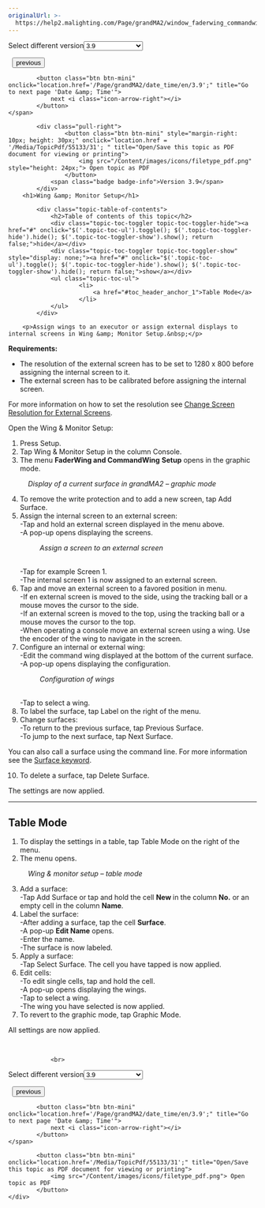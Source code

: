 ```yaml
---
originalUrl: >-
  https://help2.malighting.com/Page/grandMA2/window_faderwing_commandwing_setup/en/3.9
---
```


<div class="topic-navigation">

<div class="pull-right">
	<span class="pull-left">


<div class="pull-left">
<form action="/Topic/SetCurrentVersionNumber" class="form-inline" id="frmTagSelector" method="post">	<span class="form-mini">
		<div class="input-prepend"><span class="add-on">Select different version</span><select autocomplete="off" id="versionNumberId" name="versionNumberId" onchange="$(this).closest('#frmTagSelector').submit();" style="width: 120px;"><option value="">- latest -</option>
<option value="6">3.3</option>
<option value="14">3.4</option>
<option value="18">3.5</option>
<option value="21">3.6</option>
<option value="23">3.7</option>
<option value="27">3.8</option>
<option selected="selected" value="31">3.9</option>
</select></div>
		<input data-val="true" data-val-number="The field Int32 must be a number." data-val-required="The Int32 field is required." id="ProductId" name="ProductId" type="hidden" value="11">
		<input id="CurrentGuid" name="CurrentGuid" type="hidden" value="3fc4fdce-1127-407e-94bd-01b8e5ba5605">
	</span>
</form></div>&nbsp;	</span>
	<span class="pull-right" style="white-space: nowrap;">
			<button class="btn btn-mini" onclick="location.href='/Page/grandMA2/local_settings/en/3.9'; " title="Go to previous page 'Local settings'">
				<i class="icon-arrow-left"></i> previous
			</button>

			<button class="btn btn-mini" onclick="location.href='/Page/grandMA2/date_time/en/3.9';" title="Go to next page 'Date &amp; Time'">
				next <i class="icon-arrow-right"></i> 
			</button>
	</span>
</div>
<div class="clear-fix" style="margin-bottom: 10px"></div>
</div>

		
			<div class="pull-right">
					<button class="btn btn-mini" style="margin-right: 10px; height: 30px;" onclick="location.href = '/Media/TopicPdf/55133/31'; " title="Open/Save this topic as PDF document for viewing or printing">
						<img src="/Content/images/icons/filetype_pdf.png" style="height: 24px;"> Open topic as PDF
					</button>
				<span class="badge badge-info">Version 3.9</span>
			</div>
		<h1>Wing &amp; Monitor Setup</h1>

			<div class="topic-table-of-contents">
				<h2>Table of contents of this topic</h2>
				<div class="topic-toc-toggler topic-toc-toggler-hide"><a href="#" onclick="$('.topic-toc-ul').toggle(); $('.topic-toc-toggler-hide').hide(); $('.topic-toc-toggler-show').show(); return false;">hide</a></div>
				<div class="topic-toc-toggler topic-toc-toggler-show" style="display: none;"><a href="#" onclick="$('.topic-toc-ul').toggle(); $('.topic-toc-toggler-hide').show(); $('.topic-toc-toggler-show').hide(); return false;">show</a></div>
				<ul class="topic-toc-ul">
						<li>
							<a href="#toc_header_anchor_1">Table Mode</a>
						</li>
				</ul>
			</div>

		<p>Assign wings to an executor or assign external displays to internal screens in Wing &amp; Monitor Setup.&nbsp;</p>

<p><strong>Requirements:</strong></p>

<ul>
	<li>The resolution of the external screen has to be set to 1280 x 800 before assigning the internal screen to it.</li>
	<li>The external screen has to be calibrated before assigning the internal screen.&nbsp;</li>
</ul>

<p>For more information on how to set the resolution see <a href="/Topic/725a8a7a-b185-464c-80aa-43042f9be942#resolution_external_screen">Change Screen Resolution for External Screens</a>.</p>

<p>Open the Wing &amp; Monitor Setup:</p>

<ol>
	<li>Press <span class="hardkey">Setup</span>.</li>
	<li>Tap <span class="softkey">Wing &amp; Monitor Setup</span> in the column <span class="softkey">Console</span>.</li>
	<li>The menu <strong>FaderWing and CommandWing</strong>&nbsp;<strong>Setup</strong> opens in the graphic mode.&nbsp;</li>
</ol>

<figure class="caption"><img alt="" src="/Media/Image/menu_console-settings_wing-monitor_console_v3-3.png">
<figcaption><em>Display of a current surface in grandMA2 – graphic mode</em></figcaption>
</figure>

<ol start="4">
	<li>To remove the write protection and to add a new screen, tap <span class="softkey">Add Surface</span>.</li>
	<li>Assign the internal screen to an external screen:<br>
	-Tap and hold an external screen displayed in the menu above.<br>
	-A pop-up opens displaying the screens.&nbsp;
	<figure class="caption"><img alt="" src="/Media/Image/popup_edit-screen_wing_monitor_setup_v3-3.png">
	<figcaption><em>Assign a screen to an external screen</em></figcaption>
	</figure>
	<br>
	-Tap for example Screen 1.<br>
	-The internal screen 1 is now assigned to an external screen.</li>
	<li>Tap and move an external screen to a favored position in menu.<br>
	-If en external screen is moved to the side, using the tracking ball or a mouse moves the cursor to the side.<br>
	-If an external screen is moved to the top, using the tracking ball or a mouse moves the cursor to the top.<br>
	-When operating a console move an external screen using a wing. Use the encoder of the wing to navigate in the screen.</li>
	<li>Configure an internal or external wing:<br>
	-Edit the command wing displayed at the bottom of the current surface.<br>
	-A pop-up opens displaying the configuration.
	<figure class="caption"><img alt="" src="/Media/Image/popup_select-fader-config_v3-3.png">
	<figcaption><em>Configuration of wings</em></figcaption>
	</figure>
	<br>
	-Tap to select a wing.</li>
	<li>To label the surface, tap <span class="softkey">Label</span> on the right of the menu.</li>
	<li>Change surfaces:<br>
	-To return to the previous surface, tap <span class="softkey">Previous Surface</span>.<br>
	-To jump to the next surface, tap <span class="softkey">Next Surface</span>.</li>
</ol>

<p>You can also call a surface using the command line. For more information see the <a href="/Topic/659644aa-8ba0-4d61-a9ec-07722b23549c">Surface keyword</a>.&nbsp;</p>

<ol start="10">
	<li>To delete a surface, tap <span class="softkey">Delete Surface</span>.</li>
</ol>

<p>The settings are now applied.</p>

<hr>
<a name="toc_header_anchor_1" id="toc_header_anchor_1" class="topic-toc-item"></a><h2>Table Mode</h2>

<ol>
	<li>To display the settings in a table, tap <span class="softkey">Table Mode</span> on the right of the menu.</li>
	<li>The menu opens.</li>
</ol>

<figure class="caption"><img alt="" src="/Media/Image/menu_wing-monitor-setup_table-mode_v3-3.png">
<figcaption><em>Wing &amp; monitor setup – table mode</em></figcaption>
</figure>

<ol start="3">
	<li>Add a surface:<br>
	-Tap <span class="softkey">Add Surface</span> or tap and hold the cell <strong>New </strong>in the column <strong>No.</strong> or an empty cell in the column <strong>Name</strong>.&nbsp;</li>
	<li>Label the surface:<br>
	-After adding a surface, tap the cell <strong>Surface</strong>.<br>
	-A pop-up <strong>Edit Name</strong> opens.&nbsp;<br>
	-Enter the name.<br>
	-The surface is now labeled.</li>
	<li>Apply a surface:<br>
	-Tap <span class="softkey">Select Surface</span>. The cell you have tapped is now applied.&nbsp;</li>
	<li>Edit cells:<br>
	-To edit single cells, tap and hold the cell.<br>
	-A pop-up opens displaying the wings.<br>
	-Tap to select a wing.<br>
	-The wing you have selected is now applied.&nbsp;</li>
	<li>To revert to the graphic mode, tap <span class="softkey">Graphic Mode</span>.&nbsp;</li>
</ol>

<p>All settings are now applied.&nbsp;</p>

<p>&nbsp;</p>


				<br>
<div class="topic-navigation">

<div class="pull-right">
	<span class="pull-left">


<div class="pull-left">
<form action="/Topic/SetCurrentVersionNumber" class="form-inline" id="frmTagSelector" method="post">	<span class="form-mini">
		<div class="input-prepend"><span class="add-on">Select different version</span><select autocomplete="off" id="versionNumberId" name="versionNumberId" onchange="$(this).closest('#frmTagSelector').submit();" style="width: 120px;"><option value="">- latest -</option>
<option value="6">3.3</option>
<option value="14">3.4</option>
<option value="18">3.5</option>
<option value="21">3.6</option>
<option value="23">3.7</option>
<option value="27">3.8</option>
<option selected="selected" value="31">3.9</option>
</select></div>
		<input data-val="true" data-val-number="The field Int32 must be a number." data-val-required="The Int32 field is required." id="ProductId" name="ProductId" type="hidden" value="11">
		<input id="CurrentGuid" name="CurrentGuid" type="hidden" value="3fc4fdce-1127-407e-94bd-01b8e5ba5605">
	</span>
</form></div>&nbsp;	</span>
	<span class="pull-right" style="white-space: nowrap;">
			<button class="btn btn-mini" onclick="location.href='/Page/grandMA2/local_settings/en/3.9'; " title="Go to previous page 'Local settings'">
				<i class="icon-arrow-left"></i> previous
			</button>

			<button class="btn btn-mini" onclick="location.href='/Page/grandMA2/date_time/en/3.9';" title="Go to next page 'Date &amp; Time'">
				next <i class="icon-arrow-right"></i> 
			</button>
	</span>
</div>
	<div class="clear-fix"></div>
	<div class="pull-right">
	
			<button class="btn btn-mini" onclick="location.href='/Media/TopicPdf/55133/31';" title="Open/Save this topic as PDF document for viewing or printing">
				<img src="/Content/images/icons/filetype_pdf.png"> Open topic as PDF
			</button>
	</div>
<div class="clear-fix" style="margin-bottom: 10px"></div>
</div>

	
